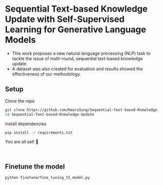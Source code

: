 # Sequential Text-based Knowledge Update with Self-Supervised Learning for Generative Language Models
- This work proposes a new natural language processing (NLP) task to tackle the issue of multi-round, sequential text-based knowledge update.
- A dataset was also created for evaluation and results showed the effectiveness of our methodology. 

## Setup

Clone the repo

```bash
git clone https://github.com/HaoruSung/Sequential-Text-based-Knowledge-Update.git
cd Sequential-Text-based-Knowledge-Update
```

install dependencies

```bash
pip install -r requirements.txt
```

You are all set! 🎉

&nbsp;

## Finetune the model

```bash
python finetune/fine_tuning_t5_model.py
```
